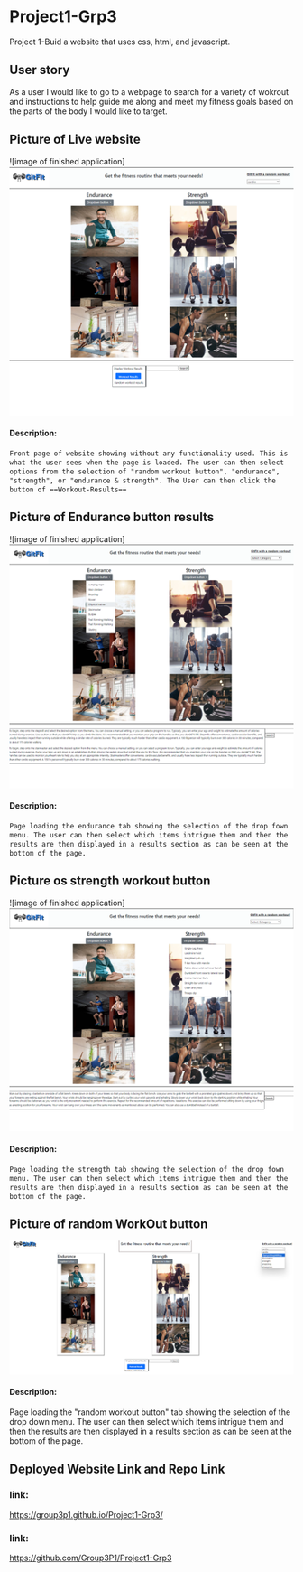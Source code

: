 # Project1-Grp3
Project 1-Buid a website that uses css, html, and javascript.
## User story
As a user I would like to go to a webpage to search for a variety of wokrout and instructions to help guide me along and meet my fitness goals based on the parts of the body I would like to target.

## Picture of Live website
![image of finished application]![alt text](<Pictures p1/image.png>)
#### Description:
    Front page of website showing without any functionality used. This is what the user sees when the page is loaded. The user can then select options from the selection of "random workout button", "endurance", "strength", or "endurance & strength". The User can then click the button of ==Workout-Results==

## Picture of Endurance button results
![image of finished application]![alt text](<Pictures p1/image (1).png>)
#### Description:
    Page loading the endurance tab showing the selection of the drop fown menu. The user can then select which items intrigue them and then the results are then displayed in a results section as can be seen at the bottom of the page.
## Picture os strength workout button
![image of finished application]![alt text](<Pictures p1/image (2).png>)
#### Description:
    Page loading the strength tab showing the selection of the drop fown menu. The user can then select which items intrigue them and then the results are then displayed in a results section as can be seen at the bottom of the page.
## Picture of random WorkOut button
![image of finished application](./assets/RandomWorkOutButton.png)
#### Description:
   Page loading the "random workout button" tab showing the selection of the drop down menu. The user can then select which items intrigue them and then the results are then displayed in a results section as can be seen at the bottom of the page.
## Deployed Website Link and Repo Link
### link: 
https://group3p1.github.io/Project1-Grp3/
### link:
https://github.com/Group3P1/Project1-Grp3